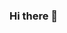 ### Hi there 👋

<!--
**CANALEenzo/CANALEenzo** is a ✨ very good ✨ repository.


- 🔭 I’m currently working on computer ahah
- 🌱 I’m currently learning JAVA
- 👯 I’m looking to collaborate on games, because i love it
- 🤔 I’m looking for help with JAVA, i like it but it still difficult ...
- 💬 Ask me about gales and sport !!!
- 📫 How to reach me: mail : enzo.canale@etu.univ-amu.fr
- 😄 Pronouns: Apollon, Zozo
- ⚡ Fun fact: Apollon, is my third name.


